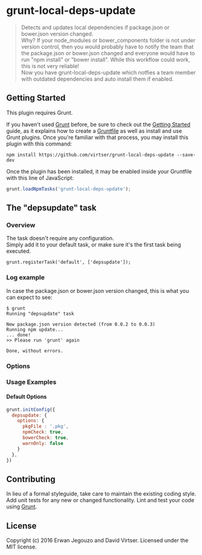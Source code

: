 # grunt-local-deps-update

> Detects and updates local dependencies if package.json or bower.json version changed.  
Why? If your node_modules or bower_components folder is not under version control, then you would probably have to notify the team that the package.json or bower.json changed and everyone would have to run "npm install" or "bower install". While this workflow could work, this is not very reliable!  
Now you have grunt-local-deps-update which notfies a team member with outdated dependencies and auto install them if enabled.


## Getting Started
This plugin requires Grunt.

If you haven't used [Grunt](http://gruntjs.com/) before, be sure to check out the [Getting Started](http://gruntjs.com/getting-started) guide, as it explains how to create a [Gruntfile](http://gruntjs.com/sample-gruntfile) as well as install and use Grunt plugins. Once you're familiar with that process, you may install this plugin with this command:

```shell
npm install https://github.com/virtser/grunt-local-deps-update --save-dev
```

Once the plugin has been installed, it may be enabled inside your Gruntfile with this line of JavaScript:

```js
grunt.loadNpmTasks('grunt-local-deps-update');
```



## The "depsupdate" task

### Overview
The task doesn't require any configuration.  
Simply add it to your default task, or make sure it's the first task being executed.

```
grunt.registerTask('default', ['depsupdate']);
```

### Log example
In case the package.json or bower.json version changed, this is what you can expect to see:
```
$ grunt
Running "depsupdate" task

New package.json version detected (from 0.0.2 to 0.0.3)
Running npm update...
... done!
>> Please run 'grunt' again

Done, without errors.
```

### Options

### Usage Examples

#### Default Options

```js
grunt.initConfig({
  depsupdate: {
    options: {
      pkgFile : '.pkg',
      npmCheck: true,
      bowerCheck: true,
      warnOnly: false
    }
  },
})
```

## Contributing
In lieu of a formal styleguide, take care to maintain the existing coding style. Add unit tests for any new or changed functionality. Lint and test your code using [Grunt](http://gruntjs.com/).

## License
Copyright (c) 2016 Erwan Jegouzo and David Virtser. Licensed under the MIT license.
